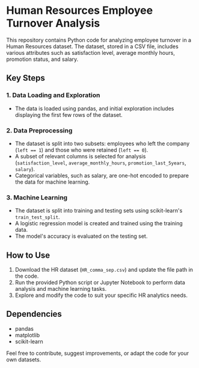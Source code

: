 # Human Resources Employee Turnover Analysis

This repository contains Python code for analyzing employee turnover in a Human Resources dataset. The dataset, stored in a CSV file, includes various attributes such as satisfaction level, average monthly hours, promotion status, and salary.

## Key Steps

### 1. Data Loading and Exploration
- The data is loaded using pandas, and initial exploration includes displaying the first few rows of the dataset.

### 2. Data Preprocessing
- The dataset is split into two subsets: employees who left the company (`left == 1`) and those who were retained (`left == 0`).
- A subset of relevant columns is selected for analysis (`satisfaction_level`, `average_monthly_hours`, `promotion_last_5years`, `salary`).
- Categorical variables, such as salary, are one-hot encoded to prepare the data for machine learning.

### 3. Machine Learning
- The dataset is split into training and testing sets using scikit-learn's `train_test_split`.
- A logistic regression model is created and trained using the training data.
- The model's accuracy is evaluated on the testing set.

## How to Use
1. Download the HR dataset (`HR_comma_sep.csv`) and update the file path in the code.
2. Run the provided Python script or Jupyter Notebook to perform data analysis and machine learning tasks.
3. Explore and modify the code to suit your specific HR analytics needs.

## Dependencies
- pandas
- matplotlib
- scikit-learn

Feel free to contribute, suggest improvements, or adapt the code for your own datasets.

